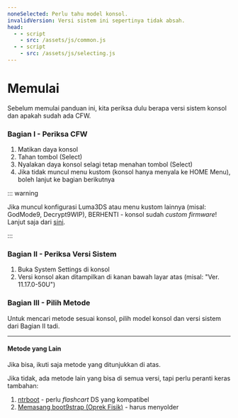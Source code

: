 ```yaml
---
noneSelected: Perlu tahu model konsol.
invalidVersion: Versi sistem ini sepertinya tidak absah.
head:
  - - script
    - src: /assets/js/common.js
  - - script
    - src: /assets/js/selecting.js
---
```


# Memulai

Sebelum memulai panduan ini, kita periksa dulu berapa versi sistem konsol dan apakah sudah ada CFW.

### Bagian I - Periksa CFW

1. Matikan daya konsol
2. Tahan tombol (Select)
3. Nyalakan daya konsol selagi tetap menahan tombol (Select)
4. Jika tidak muncul menu kustom (konsol hanya menyala ke HOME Menu), boleh lanjut ke bagian berikutnya

::: warning

Jika muncul konfigurasi Luma3DS atau menu kustom lainnya (misal: GodMode9, Decrypt9WIP), BERHENTI - konsol sudah _custom firmware_! Lanjut saja dari [sini](checking-for-cfw#what-to-do-next).

:::

### Bagian II - Periksa Versi Sistem

1. Buka System Settings di konsol
2. Versi konsol akan ditampilkan di kanan bawah layar atas (misal: "Ver. 11.17.0-50U")

### Bagian III - Pilih Metode

Untuk mencari metode sesuai konsol, pilih model konsol dan versi sistem dari Bagian II tadi.

<!--@include: @/_internal/consoleVersionSelect.html -->

---

#### Metode yang Lain

Jika bisa, ikuti saja metode yang ditunjukkan di atas.

Jika tidak, ada metode lain yang bisa di semua versi, tapi perlu peranti keras tambahan:

1. [ntrboot](ntrboot) - perlu _flashcart_ DS yang kompatibel
2. [Memasang boot9strap (Oprek Fisik)](installing-boot9strap-\(hardmod\)) - harus menyolder
